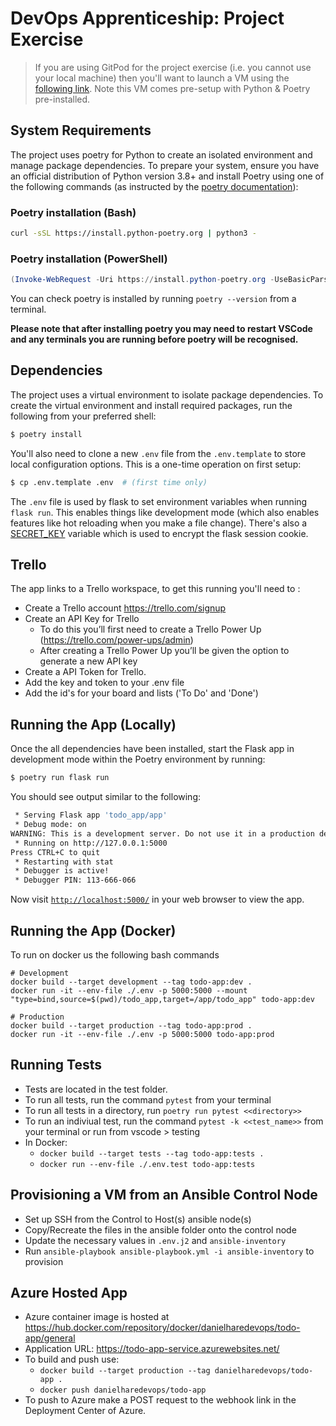 # DevOps Apprenticeship: Project Exercise

> If you are using GitPod for the project exercise (i.e. you cannot use your local machine) then you'll want to launch a VM using the [following link](https://gitpod.io/#https://github.com/CorndelWithSoftwire/DevOps-Course-Starter). Note this VM comes pre-setup with Python & Poetry pre-installed.

## System Requirements

The project uses poetry for Python to create an isolated environment and manage package dependencies. To prepare your system, ensure you have an official distribution of Python version 3.8+ and install Poetry using one of the following commands (as instructed by the [poetry documentation](https://python-poetry.org/docs/#system-requirements)):

### Poetry installation (Bash)

```bash
curl -sSL https://install.python-poetry.org | python3 -
```

### Poetry installation (PowerShell)

```powershell
(Invoke-WebRequest -Uri https://install.python-poetry.org -UseBasicParsing).Content | py -
```

You can check poetry is installed by running `poetry --version` from a terminal.

**Please note that after installing poetry you may need to restart VSCode and any terminals you are running before poetry will be recognised.**

## Dependencies

The project uses a virtual environment to isolate package dependencies. To create the virtual environment and install required packages, run the following from your preferred shell:

```bash
$ poetry install
```

You'll also need to clone a new `.env` file from the `.env.template` to store local configuration options. This is a one-time operation on first setup:

```bash
$ cp .env.template .env  # (first time only)
```

The `.env` file is used by flask to set environment variables when running `flask run`. This enables things like development mode (which also enables features like hot reloading when you make a file change). There's also a [SECRET_KEY](https://flask.palletsprojects.com/en/2.3.x/config/#SECRET_KEY) variable which is used to encrypt the flask session cookie.

## Trello

The app links to a Trello workspace, to get this running you'll need to :
- Create a Trello account https://trello.com/signup
- Create an API Key for Trello
    - To do this you’ll first need to create a Trello Power Up (https://trello.com/power-ups/admin)
    - After creating a Trello Power Up you’ll be given the option to generate a new API key
- Create a API Token for Trello.
- Add the key and token to your .env file
- Add the id's for your board and lists ('To Do' and 'Done')

## Running the App (Locally)

Once the all dependencies have been installed, start the Flask app in development mode within the Poetry environment by running:
```bash
$ poetry run flask run
```

You should see output similar to the following:
```bash
 * Serving Flask app 'todo_app/app'
 * Debug mode: on
WARNING: This is a development server. Do not use it in a production deployment. Use a production WSGI server instead.
 * Running on http://127.0.0.1:5000
Press CTRL+C to quit
 * Restarting with stat
 * Debugger is active!
 * Debugger PIN: 113-666-066
```
Now visit [`http://localhost:5000/`](http://localhost:5000/) in your web browser to view the app.

## Running the App (Docker)

To run on docker us the following bash commands
```
# Development
docker build --target development --tag todo-app:dev .
docker run -it --env-file ./.env -p 5000:5000 --mount "type=bind,source=$(pwd)/todo_app,target=/app/todo_app" todo-app:dev

# Production
docker build --target production --tag todo-app:prod .  
docker run -it --env-file ./.env -p 5000:5000 todo-app:prod
```

## Running Tests

- Tests are located in the test folder.
- To run all tests, run the command `pytest` from your terminal
- To run all tests in a directory, run `poetry run pytest <<directory>>`
- To run an indiviual test, run the command `pytest -k <<test_name>>` from your terminal or run from vscode > testing
- In Docker:
    - `docker build --target tests --tag todo-app:tests .`
    - `docker run --env-file ./.env.test todo-app:tests`

## Provisioning a VM from an Ansible Control Node

- Set up SSH from the Control to Host(s) ansible node(s)
- Copy/Recreate the files in the ansible folder onto the control node
- Update the necessary values in `.env.j2` and `ansible-inventory`
- Run `ansible-playbook ansible-playbook.yml -i ansible-inventory` to provision

## Azure Hosted App

- Azure container image is hosted at https://hub.docker.com/repository/docker/danielharedevops/todo-app/general
- Application URL: https://todo-app-service.azurewebsites.net/
- To build and push use:
    - `docker build --target production --tag danielharedevops/todo-app .`
    - `docker push danielharedevops/todo-app`
- To push to Azure make a POST request to the webhook link in the Deployment Center of Azure.